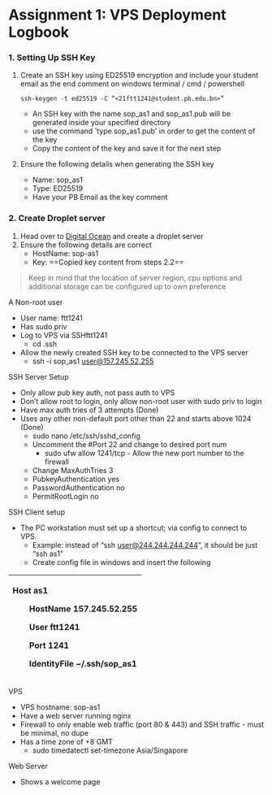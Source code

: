 ﻿# Assignment 1: VPS Deployment Logbook

### 1. Setting Up SSH Key
1. Create an SSH key using ED25519 encryption and include your student email as the end comment on windows terminal / cmd / powershell

	```
	ssh-keygen -t ed25519 -C “<21ftt1241@student.pb.edu.bn>”
	```
	
	- An SSH key with the name sop_as1 and sop_as1.pub will be generated inside your specified directory
	- use the command 'type sop_as1.pub' in order to get the content of the key
	- Copy the content of the key and save it for the next step
  
2. Ensure the following details when generating the SSH key
	- Name: sop_as1
	- Type: ED25519
	- Have your PB Email as the key comment

### 2. Create Droplet server
1. Head over to [Digital Ocean](https://www.digitalocean.com/) and create a droplet server
2. Ensure the following details are correct
	- HostName: sop-as1
	- Key: ==Copied key content from steps 2.2==
> Keep in mind that the location of server region, cpu options and additional storage can be configured up to own preference
	
A Non-root user
- User name: ftt1241
- Has sudo priv
- Log to VPS via SSHftt1241
  - cd .ssh
- Allow the newly created SSH key to be connected to the VPS server
  - ssh -i sop_as1 user@157.245.52.255
  
SSH Server Setup

- Only allow pub key auth, not pass auth to VPS
- Don’t allow root to login, only allow non-root user with sudo priv to login
- Have max auth tries of 3 attempts (Done)
- Uses any other non-default port other than 22 and starts above 1024 (Done)
  - sudo nano /etc/ssh/sshd\_config
  - Uncomment the #Port 22 and change to desired port num
    - sudo ufw allow 1241/tcp - Allow the new port number to the firewall
  - Change MaxAuthTries 3
  - PubkeyAuthentication yes
  - PasswordAuthentication no
  - PermitRootLogin no

SSH Client setup

- The PC workstation must set up a shortcut; via config to connect to VPS.
  - Example: instead of “ssh user@244.244.244.244”, it should be just “ssh as1”
  - Create config file in windows and insert the following


|<p>Host as1</p><p>`    `HostName 157.245.52.255</p><p>`    `User ftt1241</p><p>`    `Port 1241</p><p>`    `IdentityFile ~/.ssh/sop\_as1</p>|
| :- |


VPS

- VPS hostname: sop-as1
- Have a web server running nginx
- Firewall to only enable web traffic (port 80 & 443) and SSH traffic - must be minimal, no dupe
- Has a time zone of +8 GMT
  - sudo timedatectl set-timezone Asia/Singapore

Web Server

- Shows a welcome page
